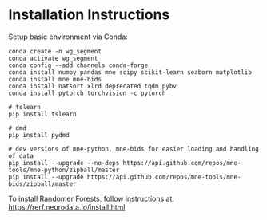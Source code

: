 # Installation Instructions

Setup basic environment via Conda:

    conda create -n wg_segment
    conda activate wg_segment
    conda config --add channels conda-forge
    conda install numpy pandas mne scipy scikit-learn seaborn matplotlib
    conda install mne mne-bids 
    conda install natsort xlrd deprecated tqdm pybv
    conda install pytorch torchvision -c pytorch
    
    # tslearn
    pip install tslearn
    
    # dmd
    pip install pydmd
    
    # dev versions of mne-python, mne-bids for easier loading and handling of data
    pip install --upgrade --no-deps https://api.github.com/repos/mne-tools/mne-python/zipball/master
    pip install --upgrade https://api.github.com/repos/mne-tools/mne-bids/zipball/master
    
To install Randomer Forests, follow instructions at: https://rerf.neurodata.io/install.html

